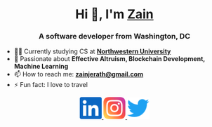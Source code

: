 <h1 align="center">Hi 👋, I'm <a href="https://zjerath.github.io">Zain</a></h1>
<h3 align="center">A software developer from Washington, DC</h3>

- 👨‍💻 Currently studying CS at **[Northwestern University](https://www.northwestern.edu/)**
- 🌱 Passionate about **Effective Altruism, Blockchain Development, Machine Learning**
- 📫 How to reach me: **zainjerath@gmail.com**
- ⚡ Fun fact: I love to travel

<div align="center">
  <a href="https://www.linkedin.com/in/zain-jerath-026b42214/">
    <img alt="My LinkedIn" title="LinkedIn" width="50px" src="https://raw.githubusercontent.com/zjerath/zjerath/main/images/linkedin.svg" />
  </a>
  <a href="https://www.instagram.com/zain.jerath/">
    <img alt="My Instagram" title="Instagram" width="50px" src="https://raw.githubusercontent.com/zjerath/zjerath/main/images/instagram.svg" />
  </a>
  <a href="https://twitter.com/Zainjerath">
    <img alt="My Twitter" title="Twitter" margin-left="30px" width="50px" src="https://raw.githubusercontent.com/zjerath/zjerath/main/images/twitter.svg" />
  </a>
</div>
